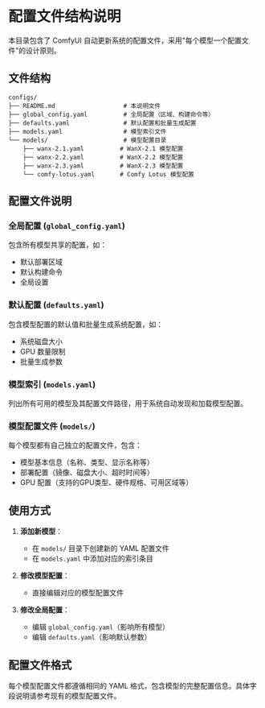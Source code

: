 # 配置文件结构说明

本目录包含了 ComfyUI 自动更新系统的配置文件，采用"每个模型一个配置文件"的设计原则。

## 文件结构

```
configs/
├── README.md                   # 本说明文件
├── global_config.yaml          # 全局配置（区域、构建命令等）
├── defaults.yaml               # 默认配置和批量生成配置
├── models.yaml                 # 模型索引文件
└── models/                     # 模型配置目录
    ├── wanx-2.1.yaml          # WanX-2.1 模型配置
    ├── wanx-2.2.yaml          # WanX-2.2 模型配置
    ├── wanx-2.3.yaml          # WanX-2.3 模型配置
    └── comfy-lotus.yaml       # Comfy Lotus 模型配置
```

## 配置文件说明

### 全局配置 (`global_config.yaml`)
包含所有模型共享的配置，如：
- 默认部署区域
- 默认构建命令
- 全局设置

### 默认配置 (`defaults.yaml`)
包含模型配置的默认值和批量生成系统配置，如：
- 系统磁盘大小
- GPU 数量限制
- 批量生成参数

### 模型索引 (`models.yaml`)
列出所有可用的模型及其配置文件路径，用于系统自动发现和加载模型配置。

### 模型配置文件 (`models/`)
每个模型都有自己独立的配置文件，包含：
- 模型基本信息（名称、类型、显示名称等）
- 部署配置（镜像、磁盘大小、超时时间等）
- GPU 配置（支持的GPU类型、硬件规格、可用区域等）

## 使用方式

1. **添加新模型**：
   - 在 `models/` 目录下创建新的 YAML 配置文件
   - 在 `models.yaml` 中添加对应的索引条目

2. **修改模型配置**：
   - 直接编辑对应的模型配置文件

3. **修改全局配置**：
   - 编辑 `global_config.yaml`（影响所有模型）
   - 编辑 `defaults.yaml`（影响默认参数）

## 配置文件格式

每个模型配置文件都遵循相同的 YAML 格式，包含模型的完整配置信息。具体字段说明请参考现有的模型配置文件。